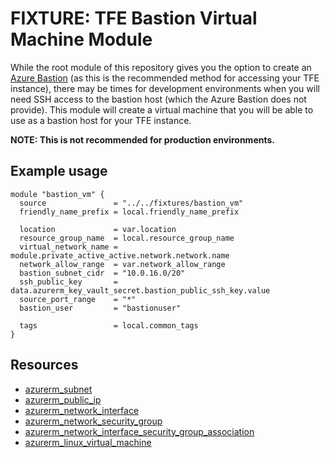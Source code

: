 # FIXTURE: TFE Bastion Virtual Machine Module

While the root module of this repository gives you the option to create an
[Azure Bastion](../modules/bastion/README.md) (as this is the recommended method
for accessing your TFE instance), there may be times for development environments
when you will need SSH access to the bastion host (which the Azure Bastion does
not provide). This module will create a virtual machine that you will be able to
use as a bastion host for your TFE instance.

**NOTE: This is not recommended for production environments.**

## Example usage

```hcl
module "bastion_vm" {
  source               = "../../fixtures/bastion_vm"
  friendly_name_prefix = local.friendly_name_prefix

  location             = var.location
  resource_group_name  = local.resource_group_name
  virtual_network_name = module.private_active_active.network.network.name
  network_allow_range  = var.network_allow_range
  bastion_subnet_cidr  = "10.0.16.0/20"
  ssh_public_key       = data.azurerm_key_vault_secret.bastion_public_ssh_key.value
  source_port_range    = "*"
  bastion_user         = "bastionuser"

  tags                 = local.common_tags
}
```

## Resources

* [azurerm_subnet](https://registry.terraform.io/providers/hashicorp/azurerm/latest/docs/resources/subnet)
* [azurerm_public_ip](https://registry.terraform.io/providers/hashicorp/azurerm/latest/docs/resources/public_ip)
* [azurerm_network_interface](https://registry.terraform.io/providers/hashicorp/azurerm/latest/docs/resources/network_interface)
* [azurerm_network_security_group](https://registry.terraform.io/providers/hashicorp/azurerm/latest/docs/resources/network_security_group)
* [azurerm_network_interface_security_group_association](https://registry.terraform.io/providers/hashicorp/azurerm/latest/docs/resources/network_interface_security_group_association)
* [azurerm_linux_virtual_machine](https://registry.terraform.io/providers/hashicorp/azurerm/latest/docs/resources/linux_virtual_machine)